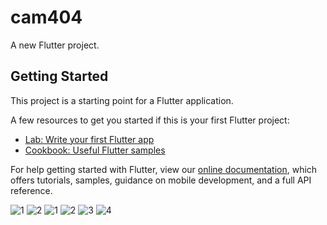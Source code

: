 # cam404

A new Flutter project.

## Getting Started

This project is a starting point for a Flutter application.

A few resources to get you started if this is your first Flutter project:

- [Lab: Write your first Flutter app](https://flutter.dev/docs/get-started/codelab)
- [Cookbook: Useful Flutter samples](https://flutter.dev/docs/cookbook)

For help getting started with Flutter, view our
[online documentation](https://flutter.dev/docs), which offers tutorials,
samples, guidance on mobile development, and a full API reference.

![1](https://user-images.githubusercontent.com/67048687/158042502-e0092968-5fde-47c4-b5d9-3fcf80f03406.jpg)
![2](https://user-images.githubusercontent.com/67048687/158042505-2cc8bc90-5668-43ef-aaf7-b849a42eaaea.jpg)
![1](https://user-images.githubusercontent.com/67048687/158033908-891bced3-0fe0-4041-b6ae-38e40e18c895.jpg)
![2](https://user-images.githubusercontent.com/67048687/158033911-fefae123-5889-4622-9cb2-244349408cc4.jpg)
![3](https://user-images.githubusercontent.com/67048687/158033912-4b887c9a-1841-47e8-b48d-936f199926f0.jpg)
![4](https://user-images.githubusercontent.com/67048687/158033918-2cb9aafa-ddfd-49af-ae13-b51f0bdcb366.jpg)
